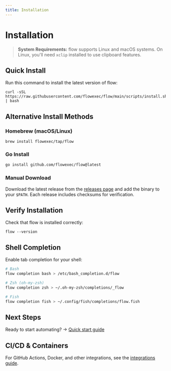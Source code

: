 ```yaml
---
title: Installation
---
```


# Installation

> **System Requirements:** flow supports Linux and macOS systems. On Linux, you'll need `xclip` installed to use clipboard features.

## Quick Install

Run this command to install the latest version of flow:

```shell
curl -sSL https://raw.githubusercontent.com/flowexec/flow/main/scripts/install.sh | bash
```

## Alternative Install Methods

### Homebrew (macOS/Linux)

```shell
brew install flowexec/tap/flow
```

### Go Install

```bash
go install github.com/flowexec/flow@latest
```

### Manual Download

Download the latest release from the [releases page](https://github.com/flowexec/flow/releases) and add the binary to your `$PATH`.
Each release includes checksums for verification.

## Verify Installation

Check that flow is installed correctly:

```shell
flow --version
```

## Shell Completion

Enable tab completion for your shell:

```bash
# Bash
flow completion bash > /etc/bash_completion.d/flow

# Zsh (oh-my-zsh)
flow completion zsh > ~/.oh-my-zsh/completions/_flow

# Fish
flow completion fish > ~/.config/fish/completions/flow.fish
```

## Next Steps

Ready to start automating? → [Quick start guide](quickstart.md)

## CI/CD & Containers

For GitHub Actions, Docker, and other integrations, see the [integrations guide](guide/integrations.md).